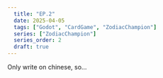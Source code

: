 ```yaml
---
  title: "EP.2"
  date: 2025-04-05
  tags: ["Godot", "CardGame", "ZodiacChampion"]
  series: ["ZodiacChampion"]
  series_order: 2
  draft: true
---
```


Only write on chinese, so...
